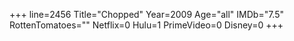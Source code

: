 +++
line=2456
Title="Chopped"
Year=2009
Age="all"
IMDb="7.5"
RottenTomatoes=""
Netflix=0
Hulu=1
PrimeVideo=0
Disney=0
+++


